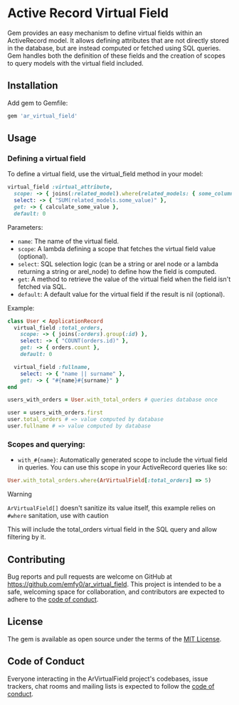 # Active Record Virtual Field

Gem provides an easy mechanism to define virtual fields within an ActiveRecord model.
It allows defining attributes that are not directly stored in the database, but are instead computed or fetched using SQL queries.
Gem handles both the definition of these fields and the creation of scopes to query models with the virtual field included.

## Installation

Add gem to Gemfile:

```ruby
gem 'ar_virtual_field'
```

## Usage

### Defining a virtual field

To define a virtual field, use the virtual_field method in your model:

```ruby
virtual_field :virtual_attribute, 
  scope: -> { joins(:related_model).where(related_models: { some_column: value }) },
  select: -> { "SUM(related_models.some_value)" },
  get: -> { calculate_some_value },
  default: 0
```

Parameters:
  - `name`: The name of the virtual field.
  - `scope`: A lambda defining a scope that fetches the virtual field value (optional).
  - `select`: SQL selection logic (can be a string or arel node or a lambda returning a string or arel_node) to define how the field is computed.
  - `get`: A method to retrieve the value of the virtual field when the field isn't fetched via SQL.
  - `default`: A default value for the virtual field if the result is nil (optional).

Example:

```ruby
class User < ApplicationRecord
  virtual_field :total_orders,
    scope: -> { joins(:orders).group(:id) },
    select: -> { "COUNT(orders.id)" },
    get: -> { orders.count },
    default: 0

  virtual_field :fullname,
    select: -> { "name || surname" },
    get: -> { "#{name}#{surname}" }
end

users_with_orders = User.with_total_orders # queries database once

user = users_with_orders.first
user.total_orders # => value computed by database
user.fullname # => value computed by database
```

### Scopes and querying:

 - `with_#{name}`: Automatically generated scope to include the virtual field in queries. You can use this scope in your ActiveRecord queries like so:

```ruby
User.with_total_orders.where(ArVirtualField[:total_orders] => 5)
```

> [!WARNING]  
> `ArVirtualField[]` doesn't sanitize its value itself, this example relies on `#where` sanitation, use with caution

This will include the total_orders virtual field in the SQL query and allow filtering by it.

## Contributing

Bug reports and pull requests are welcome on GitHub at https://github.com/emfy0/ar_virtual_field. This project is intended to be a safe, welcoming space for collaboration, and contributors are expected to adhere to the [code of conduct](https://github.com/emfy0/ar_virtual_field/blob/main/CODE_OF_CONDUCT.md).

## License

The gem is available as open source under the terms of the [MIT License](https://opensource.org/licenses/MIT).

## Code of Conduct

Everyone interacting in the ArVirtualField project's codebases, issue trackers, chat rooms and mailing lists is expected to follow the [code of conduct](https://github.com/emfy0/ar_virtual_field/blob/main/CODE_OF_CONDUCT.md).
